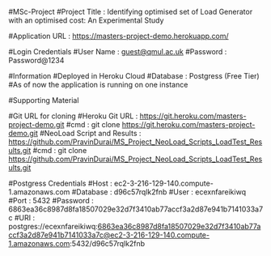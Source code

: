 #MSc-Project
#Project Title : Identifying optimised set of Load Generator with an optimised cost: An Experimental Study

#Application URL : https://masters-project-demo.herokuapp.com/

#Login Credentials 
#User Name : guest@qmul.ac.uk
#Password : Password@1234

#Information
#Deployed in Heroku Cloud
#Database : Postgress (Free Tier)
#As of now the application is running on one instance


#Supporting Material 

#Git URL for cloning
#Heroku Git URL : https://git.heroku.com/masters-project-demo.git
#cmd : git clone https://git.heroku.com/masters-project-demo.git
#NeoLoad Script and Results : https://github.com/PravinDurai/MS_Project_NeoLoad_Scripts_LoadTest_Results.git
#cmd : git clone https://github.com/PravinDurai/MS_Project_NeoLoad_Scripts_LoadTest_Results.git

#Postgress Credentials
#Host : ec2-3-216-129-140.compute-1.amazonaws.com
#Database : d96c57rqlk2fnb
#User : ecexnfareikiwq
#Port : 5432
#Password : 6863ea36c8987d8fa18507029e32d7f3410ab77accf3a2d87e941b7141033a7c
#URI : postgres://ecexnfareikiwq:6863ea36c8987d8fa18507029e32d7f3410ab77accf3a2d87e941b7141033a7c@ec2-3-216-129-140.compute-1.amazonaws.com:5432/d96c57rqlk2fnb